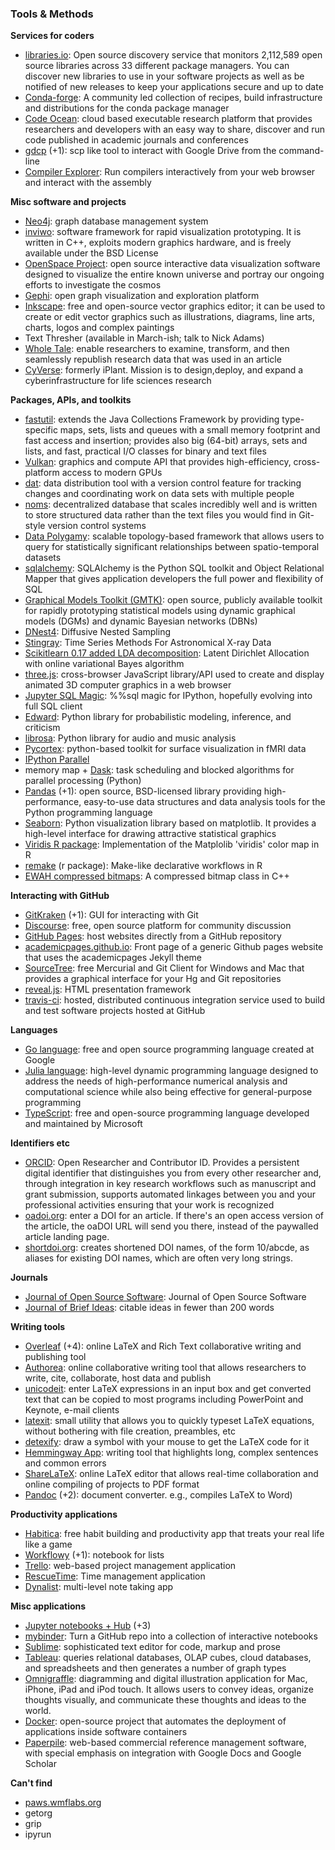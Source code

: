 ### Tools & Methods 

**Services for coders**

- [libraries.io](https://libraries.io/): Open source discovery service that monitors 2,112,589 open source libraries across 33 different package managers. You can discover new libraries to use in your software projects as well as be notified of new releases to keep your applications secure and up to date
- [Conda-forge](https://github.com/conda-forge): A community led collection of recipes, build infrastructure and distributions for the conda package manager
- [Code Ocean](https://codeocean.com/): cloud based executable research platform that provides researchers and developers with an easy way to share, discover and run code published in academic journals and conferences
- [gdcp](https://github.com/ctberthiaume/gdcp) (+1): scp like tool to interact with Google Drive from the command-line
- [Compiler Explorer](http://gcc.godbolt.org/): Run compilers interactively from your web browser and interact with the assembly

**Misc software and projects**

- [Neo4j](https://neo4j.com/): graph database management system 
- [inviwo](http://www.inviwo.org/): software framework for rapid visualization prototyping. It is written in C++, exploits modern graphics hardware, and is freely available under the BSD License
- [OpenSpace Project](http://openspaceproject.com): open source interactive data visualization software designed to visualize the entire known universe and portray our ongoing efforts to investigate the cosmos
- [Gephi](https://gephi.org/): open graph visualization and exploration platform
- [Inkscape](https://inkscape.org/en/): free and open-source vector graphics editor; it can be used to create or edit vector graphics such as illustrations, diagrams, line arts, charts, logos and complex paintings
- Text Thresher (available in March-ish; talk to Nick Adams)
- [Whole Tale](http://wholetale.org/): enable researchers to examine, transform, and then seamlessly republish research data that was used in an article
- [CyVerse](http://www.cyverse.org/): formerly iPlant. Mission is to design,deploy, and expand a cyberinfrastructure for life sciences research


**Packages, APIs, and toolkits**

- [fastutil](http://fastutil.di.unimi.it): extends the Java Collections Framework by providing type-specific maps, sets, lists and queues with a small memory footprint and fast access and insertion; provides also big (64-bit) arrays, sets and lists, and fast, practical I/O classes for binary and text files
- [Vulkan](https://www.khronos.org/vulkan/): graphics and compute API that provides high-efficiency, cross-platform access to modern GPUs
- [dat](http://datproject.org/): data distribution tool with a version control feature for tracking changes and coordinating work on data sets with multiple people
- [noms](https://github.com/attic-labs/noms): decentralized database that scales incredibly well and is written to store structured data rather than the text files you would find in Git-style version control systems
- [Data Polygamy](https://github.com/ViDA-NYU/data-polygamy/blob/master/README.md): scalable topology-based framework that allows users to query for statistically significant relationships between spatio-temporal datasets
- [sqlalchemy](http://www.sqlalchemy.org/): SQLAlchemy is the Python SQL toolkit and Object Relational Mapper that gives application developers the full power and flexibility of SQL
- [Graphical Models Toolkit (GMTK)](http://melodi.ee.washington.edu/gmtk/): open source, publicly available toolkit for rapidly prototyping statistical models using dynamic graphical models (DGMs) and dynamic Bayesian networks (DBNs)
- [DNest4](https://github.com/eggplantbren/DNest4): Diffusive Nested Sampling
- [Stingray](https://github.com/StingraySoftware/stingray): Time Series Methods For Astronomical X-ray Data
- [Scikitlearn 0.17 added LDA decomposition](http://scikit-learn.org/stable/modules/generated/sklearn.decomposition.LatentDirichletAllocation.html): Latent Dirichlet Allocation with online variational Bayes algorithm
- [three.js](http://threejs.org): cross-browser JavaScript library/API used to create and display animated 3D computer graphics in a web browser
- [Jupyter SQL Magic](https://github.com/catherinedevlin/ipython-sql): %%sql magic for IPython, hopefully evolving into full SQL client
- [Edward](http://edwardlib.org/): Python library for probabilistic modeling, inference, and criticism
- [librosa](https://github.com/librosa/librosa): Python library for audio and music analysis
- [Pycortex](https://github.com/gallantlab/pycortex): python-based toolkit for surface visualization in fMRI data
- [IPython Parallel](https://ipyparallel.readthedocs.io/en/latest/)
- memory map + [Dask](https://github.com/dask/dask/): task scheduling and blocked algorithms for parallel processing (Python)
- [Pandas](http://pandas.pydata.org/) (+1): open source, BSD-licensed library providing high-performance, easy-to-use data structures and data analysis tools for the Python programming language
- [Seaborn](http://seaborn.pydata.org/): Python visualization library based on matplotlib. It provides a high-level interface for drawing attractive statistical graphics
- [Viridis R package](https://github.com/sjmgarnier/viridis): Implementation of the Matplolib 'viridis' color map in R
- [remake](https://github.com/richfitz/remake) (r package): Make-like declarative workflows in R
- [EWAH compressed bitmaps](https://github.com/lemire/EWAHBoolArray): A compressed bitmap class in C++

**Interacting with GitHub**

- [GitKraken](https://www.gitkraken.com/) (+1): GUI for interacting with Git
- [Discourse](https://www.discourse.org/): free, open source platform for community discussion
- [GitHub Pages](https://pages.github.com/): host websites directly from a GitHub repository
- [academicpages.github.io](https://academicpages.github.io/): Front page of a generic Github pages website that uses the academicpages Jekyll theme
- [SourceTree](https://www.sourcetreeapp.com/): free Mercurial and Git Client for Windows and Mac that provides a graphical interface for your Hg and Git repositories
- [reveal.js](http://lab.hakim.se/reveal-js/#/): HTML presentation framework
- [travis-ci](https://travis-ci.org/): hosted, distributed continuous integration service used to build and test software projects hosted at GitHub

**Languages**

- [Go language](https://golang.org/): free and open source programming language created at Google
- [Julia language](http://julialang.org/): high-level dynamic programming language designed to address the needs of high-performance numerical analysis and computational science while also being effective for general-purpose programming
- [TypeScript](http://www.typescriptlang.org/): free and open-source programming language developed and maintained by Microsoft

**Identifiers etc**

- [ORCID](http://orcid.org): Open Researcher and Contributor ID. Provides a persistent digital identifier that distinguishes you from every other researcher and, through integration in key research workflows such as manuscript and grant submission, supports automated linkages between you and your professional activities ensuring that your work is recognized
- [oadoi.org](http://oadoi.org): enter a DOI for an article. If there's an open access version of the article, the oaDOI URL will send you there, instead of the paywalled article landing page.
- [shortdoi.org](http://shortdoi.org/): creates shortened DOI names, of the form 10/abcde, as aliases for existing DOI names, which are often very long strings.

**Journals**

- [Journal of Open Source Software](http://joss.theoj.org/): Journal of Open Source Software
- [Journal of Brief Ideas](http://beta.briefideas.org/): citable ideas in fewer than 200 words

**Writing tools**

- [Overleaf](https://www.overleaf.com/) (+4): online LaTeX and Rich Text collaborative writing and publishing tool 
- [Authorea](https://www.authorea.com/): online collaborative writing tool that allows researchers to write, cite, collaborate, host data and publish
- [unicodeit](http://www.unicodeit.net/): enter LaTeX expressions in an input box and get converted text that can be copied to most programs including PowerPoint and Keynote, e-mail clients
- [latexit](https://www.chachatelier.fr/latexit/): small utility that allows you to quickly typeset LaTeX equations, without bothering with file creation, preambles, etc
- [detexify](http://detexify.kirelabs.org/classify.html): draw a symbol with your mouse to get the LaTeX code for it
- [Hemmingway App](http://www.hemingwayapp.com/): writing tool that highlights long, complex sentences and common errors
- [ShareLaTeX](https://www.sharelatex.com/): online LaTeX editor that allows real-time collaboration and online compiling of projects to PDF format
- [Pandoc](http://pandoc.org/) (+2): document converter. e.g., compiles LaTeX to Word)

**Productivity applications**

- [Habitica](http://habitica.com): free habit building and productivity app that treats your real life like a game
- [Workflowy](https://workflowy.com/)  (+1): notebook for lists
- [Trello](http://trello.com): web-based project management application
- [RescueTime](https://www.rescuetime.com/): Time management application
- [Dynalist](https://dynalist.io/): multi-level note taking app

**Misc applications**

- [Jupyter notebooks + Hub](https://jupyter.org/) (+3)
- [mybinder](http://mybinder.org/): Turn a GitHub repo into a collection of interactive notebooks
- [Sublime](http://www.sublimetext.com/): sophisticated text editor for code, markup and prose
- [Tableau](http://www.tableau.com/): queries relational databases, OLAP cubes, cloud databases, and spreadsheets and then generates a number of graph types
- [Omnigraffle](https://www.omnigroup.com/omnigraffle/): diagramming and digital illustration application for Mac, iPhone, iPad and iPod touch. It allows users to convey ideas, organize thoughts visually, and communicate these thoughts and ideas to the world.
- [Docker](http://docker.com): open-source project that automates the deployment of applications inside software containers
- [Paperpile](https://paperpile.com/): web-based commercial reference management software, with special emphasis on integration with Google Docs and Google Scholar

**Can't find**

- [paws.wmflabs.org](http://paws.wmflabs.org)
- getorg 
- grip
- ipyrun

